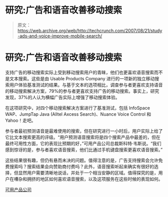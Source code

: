 # 研究:广告和语音改善移动搜索

> 原文：<https://web.archive.org/web/http://techcrunch.com/2007/08/21/study-ads-and-voice-improve-mobile-search/>

# 研究:广告和语音改善移动搜索

支持广告的移动搜索实际上受到移动搜索用户的青睐，他们也更喜欢语音搜索而不是文本搜索。这些是由 Usable Products Company 进行的一项新的独立移动搜索用户体验基准测试的结果。与基于文本的选项相比，调查参与者更喜欢支持语音的移动搜索解决方案，79%的参与者更喜欢支持广告的移动搜索。事实上，研究发现，37%的人认为横幅广告实际上增强了移动搜索体验。

在这项研究中，对四个移动搜索解决方案进行了基准测试，包括 InfoSpace WAP、JumpTap Java (Alltel Axcess Search)、Nuance Voice Control 和 Yahoo！走吧。

参与者最初预测语音是最难使用的搜索，但在研究进行一小时后，用户实际上给了它比文本搜索更高的评级。“用户预测语音搜索将是四个搜索产品中最差的，但在最终可用性方面，它的表现比预期的好，”可用产品公司总裁斯科特·韦斯说。“我们感到惊讶的是，参与者喜欢语音搜索，他们比通过手机键盘搜索更喜欢语音搜索。”

这些结果很有趣，但仍有悬而未决的问题。值得注意的是，广告支持搜索会允许免费搜索吗？搜索结果会向赞助商付费吗？此外，语音搜索听起来确实有很好的选择，但显然用户需要清晰地说话，并处于一个相当安静的区域。值得探究的是，用户在嘈杂和拥挤的地区如何喜欢语音搜索，以及这项服务在这些时候的表现如何。

[可用产品公司](https://web.archive.org/web/20210126105241/http://www.usableproducts.com/)